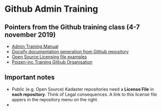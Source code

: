# Github Admin Training
## Pointers from the Github training class (4-7 november 2019)
- [Admin Training Manual](https://githubtraining.github.io/admin-training)
- [Docsify documentation generation from Github repository](https://docsify.js.org)
- [Open Source Licensing file examples](https://choosealicense.com)
- [Poizen-inc Training Github Organisation](https://github.com/poizen-inc)

## Important notes
- Public (e.g. Open Source) Kadaster repositories need a **License File** in **each repository**. Think of Legal consequences. A link to this license file appers in the repository menu on the right.
- 
